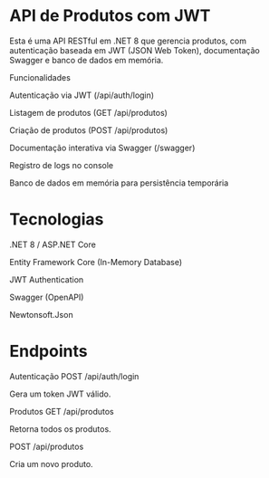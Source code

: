 # API de Produtos com JWT

Esta é uma API RESTful em .NET 8 que gerencia produtos, com autenticação baseada em JWT (JSON Web Token), documentação Swagger e banco de dados em memória.

Funcionalidades

Autenticação via JWT (/api/auth/login)

Listagem de produtos (GET /api/produtos)

Criação de produtos (POST /api/produtos)

Documentação interativa via Swagger (/swagger)

Registro de logs no console

Banco de dados em memória para persistência temporária

# Tecnologias

.NET 8 / ASP.NET Core

Entity Framework Core (In-Memory Database)

JWT Authentication

Swagger (OpenAPI)

Newtonsoft.Json

# Endpoints

Autenticação
POST /api/auth/login

Gera um token JWT válido.

Produtos
GET /api/produtos

Retorna todos os produtos.

POST /api/produtos

Cria um novo produto.
